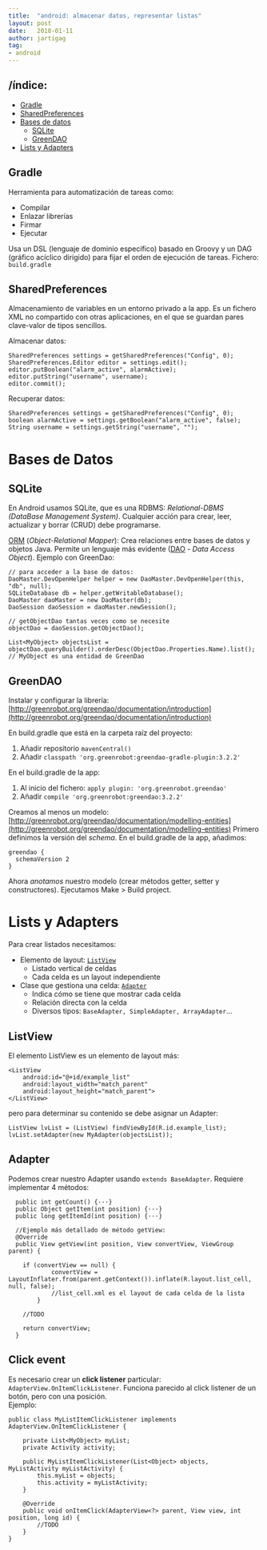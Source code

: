 ```yaml
---
title:  "android: almacenar datos, representar listas"
layout: post
date:   2018-01-11
author: jartigag
tag:
- android
---
```


## /índice:

- [Gradle](#gradle)
- [SharedPreferences](#sharedpreferences)
- [Bases de datos](#bases-de-datos)
  - [SQLite](#sqlite)
  - [GreenDAO](#greendao)
- [Lists y Adapters](#lists-y-adapters)

## Gradle

Herramienta para automatización de tareas como:
* Compilar
* Enlazar librerías
* Firmar
* Ejecutar

Usa un DSL (lenguaje de dominio específico) basado en Groovy y un DAG (gráfico acíclico dirigido) para fijar el orden de ejecución de tareas.
Fichero: `build.gradle`

## SharedPreferences

Almacenamiento de variables en un entorno privado a la app. Es un fichero XML no compartido con otras aplicaciones, en el que se guardan pares
clave-valor de tipos sencillos.

Almacenar datos:
```
SharedPreferences settings = getSharedPreferences("Config", 0);
SharedPreferences.Editor editor = settings.edit();
editor.putBoolean("alarm_active", alarmActive);
editor.putString("username", username);
editor.commit();
```

Recuperar datos:
```
SharedPreferences settings = getSharedPreferences("Config", 0);
boolean alarmActive = settings.getBoolean("alarm_active", false);
String username = settings.getString("username", "");
```

# Bases de Datos

## SQLite

En Android usamos SQLite, que es una RDBMS: *Relational-DBMS (DataBase Management System)*. Cualquier acción para crear, leer, actualizar y borrar
(CRUD) debe programarse.

[ORM](https://es.wikipedia.org/wiki/Mapeo_objeto-relacional) (*Object-Relational Mapper*): Crea relaciones entre bases de datos y objetos Java.
Permite un lenguaje más evidente ([DAO](https://es.wikipedia.org/wiki/Objeto_de_acceso_a_datos) - *Data Access Object*).  Ejemplo con GreenDao:
```
// para acceder a la base de datos:
DaoMaster.DevOpenHelper helper = new DaoMaster.DevOpenHelper(this, "db", null);
SQLiteDatabase db = helper.getWritableDatabase();
DaoMaster daoMaster = new DaoMaster(db);
DaoSession daoSession = daoMaster.newSession();

// getObjectDao tantas veces como se necesite
objectDao = daoSession.getObjectDao();

List<MyObject> objectsList = objectDao.queryBuilder().orderDesc(ObjectDao.Properties.Name).list();
// MyObject es una entidad de GreenDao
```

## GreenDAO

Instalar y configurar la librería:
[http://greenrobot.org/greendao/documentation/introduction](http://greenrobot.org/greendao/documentation/introduction)

En build.gradle que está en la carpeta raíz del proyecto:
1. Añadir repositorio `mavenCentral()`
2. Añadir `classpath 'org.greenrobot:greendao-gradle-plugin:3.2.2'`

En el build.gradle de la app:
1. Al inicio del fichero: `apply plugin: 'org.greenrobot.greendao'`
2. Añadir `compile 'org.greenrobot:greendao:3.2.2'`

Creamos al menos un modelo:
[http://greenrobot.org/greendao/documentation/modelling-entities](http://greenrobot.org/greendao/documentation/modelling-entities)  Primero definimos
la versión del *schema*. En el build.gradle de la app, añadimos:
```
greendao {
  schemaVersion 2
}
```
Ahora *anotamos* nuestro modelo (crear métodos getter, setter y constructores).  Ejecutamos Make > Build project.

# Lists y Adapters

Para crear listados necesitamos:
* Elemento de layout: [`ListView`](#listview)
  * Listado vertical de celdas
  * Cada celda es un layout independiente
* Clase que gestiona una celda: [`Adapter`](#adapter)
  * Indica cómo se tiene que mostrar cada celda
  * Relación directa con la celda
  * Diversos tipos: `BaseAdapter, SimpleAdapter, ArrayAdapter`...

## ListView

El elemento ListView es un elemento de layout más:
```
<ListView
    android:id="@+id/example_list"
    android:layout_width="match_parent"
    android:layout_height="match_parent">
</ListView>
```
pero para determinar su contenido se debe asignar un Adapter:
```
ListView lvList = (ListView) findViewById(R.id.example_list);
lvList.setAdapter(new MyAdapter(objectsList));
```

## Adapter

Podemos crear nuestro Adapter usando `extends BaseAdapter`. Requiere implementar 4 métodos:
```
  public int getCount() {···}
  public Object getItem(int position) {···}
  public long getItemId(int position) {···}

  //Ejemplo más detallado de método getView:
  @Override
  public View getView(int position, View convertView, ViewGroup parent) {

    if (convertView == null) {
            convertView = LayoutInflater.from(parent.getContext()).inflate(R.layout.list_cell, null, false);
            //list_cell.xml es el layout de cada celda de la lista
        }

    //TODO

    return convertView;
  }
```

## Click event

Es necesario crear un **click listener** particular: ``AdapterView.OnItemClickListener``. Funciona parecido al click listener de un botón, pero con
una posición.  
Ejemplo:
```
public class MyListItemClickListener implements AdapterView.OnItemClickListener {

    private List<MyObject> myList;
    private Activity activity;

    public MyListItemClickListener(List<Object> objects, MyListActivity myListActivity) {
        this.myList = objects;
        this.activity = myListActivity;
    }

    @Override
    public void onItemClick(AdapterView<?> parent, View view, int position, long id) {
        //TODO
    }
}
```
